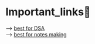 # Important_links🔗
--> <a href="https://visualgo.net/">best for DSA</a><br>
--> <a href="https://excalidraw.com/"> best for notes making</a>
